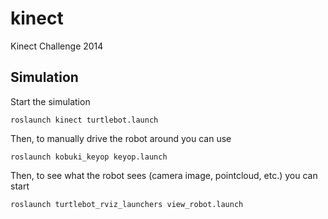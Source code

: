kinect
======

Kinect Challenge 2014  

Simulation
----------

Start the simulation

    roslaunch kinect turtlebot.launch

Then, to manually drive the robot around you can use

    roslaunch kobuki_keyop keyop.launch

Then, to see what the robot sees (camera image, pointcloud, etc.) you can start

    roslaunch turtlebot_rviz_launchers view_robot.launch
    
